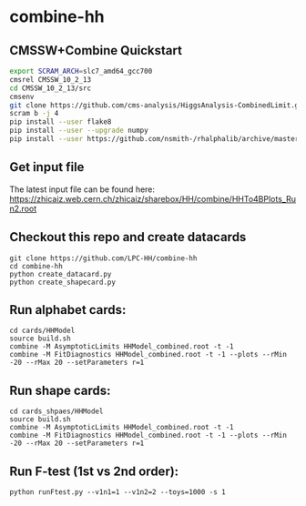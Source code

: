 # combine-hh

## CMSSW+Combine Quickstart
```bash
export SCRAM_ARCH=slc7_amd64_gcc700
cmsrel CMSSW_10_2_13
cd CMSSW_10_2_13/src
cmsenv
git clone https://github.com/cms-analysis/HiggsAnalysis-CombinedLimit.git HiggsAnalysis/CombinedLimit
scram b -j 4
pip install --user flake8
pip install --user --upgrade numpy
pip install --user https://github.com/nsmith-/rhalphalib/archive/master.zip
```

## Get input file

The latest input file can be found here: https://zhicaiz.web.cern.ch/zhicaiz/sharebox/HH/combine/HHTo4BPlots_Run2.root

## Checkout this repo and create datacards
```
git clone https://github.com/LPC-HH/combine-hh
cd combine-hh
python create_datacard.py
python create_shapecard.py
```

## Run alphabet cards:
```
cd cards/HHModel
source build.sh
combine -M AsymptoticLimits HHModel_combined.root -t -1
combine -M FitDiagnostics HHModel_combined.root -t -1 --plots --rMin -20 --rMax 20 --setParameters r=1
```


## Run shape cards:
```
cd cards_shpaes/HHModel
source build.sh
combine -M AsymptoticLimits HHModel_combined.root -t -1
combine -M FitDiagnostics HHModel_combined.root -t -1 --plots --rMin -20 --rMax 20 --setParameters r=1
```

## Run F-test (1st vs 2nd order):
```
python runFtest.py --v1n1=1 --v1n2=2 --toys=1000 -s 1
```
